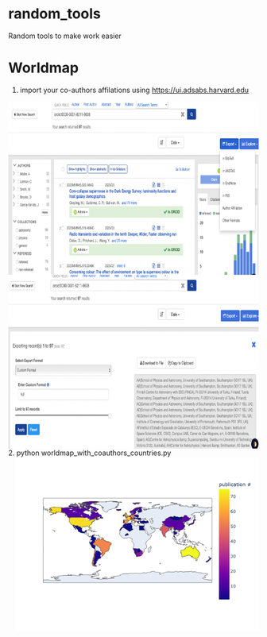 # random_tools
Random tools to make work easier

# Worldmap
1. import your co-authors affilations using https://ui.adsabs.harvard.edu 
<img align="left" height="350" src="./images/adsabs.png">
<img align="right" height="350" src="./images/adsabs2.png">
2. python worldmap_with_coauthors_countries.py
<img align="right" height="350" src="./images/worldmap.png">
